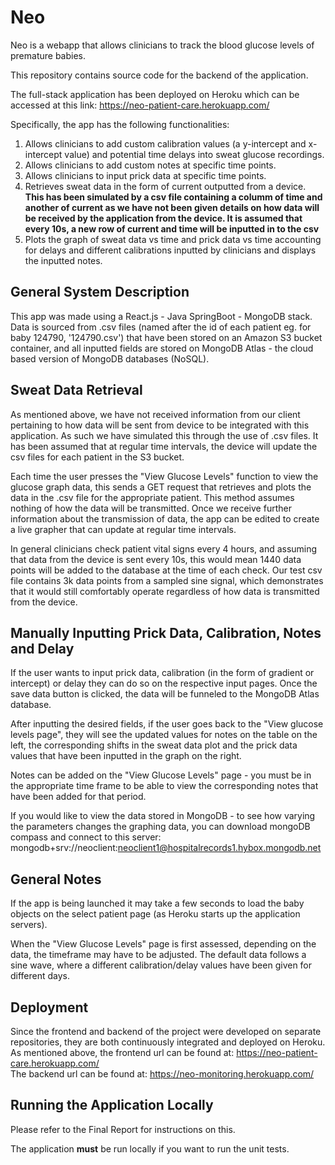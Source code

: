 # Neo

Neo is a webapp that allows clinicians to track the blood glucose levels of premature babies.

This repository contains source code for the backend of the application.

The full-stack application has been deployed on Heroku which can be accessed at this link: https://neo-patient-care.herokuapp.com/ 

Specifically, the app has the following functionalities:
1. Allows clinicians to add custom calibration values (a y-intercept and x-intercept value) and potential time delays into sweat glucose recordings.
2. Allows clinicians to add custom notes at specific time points.
3. Allows clinicians to input prick data at specific time points.
4. Retrieves sweat data in the form of current outputted from a device. **This has been simulated by a csv file containing a columm of time and another of current as we have not been given details on how data will be received by the application from the device. It is assumed that every 10s, a new row of current and time will be inputted in to the csv**
5. Plots the graph of sweat data vs time and prick data vs time accounting for delays and different calibrations inputted by clinicians and displays the inputted notes.

## General System Description

This app was made using a React.js - Java SpringBoot - MongoDB stack. 
Data is sourced from .csv files (named after the id of each patient eg. for baby 124790, '124790.csv') that have been stored on an Amazon S3 bucket container, and all inputted fields are stored on MongoDB Atlas - the cloud based version of MongoDB databases (NoSQL).

## Sweat Data Retrieval
As mentioned above, we have not received information from our client pertaining to how data will be sent from device to be integrated with this application. As such we have simulated this through the use of .csv files. It has been assumed that at regular time intervals, the device will update the csv files for each patient in the S3 bucket. 

Each time the user presses the "View Glucose Levels" function to view the glucose graph data, this sends a GET request that retrieves and plots the data in the .csv file for the appropriate patient. This method assumes nothing of how the data will be transmitted. Once we receive further information about the transmission of data, the app can be edited to create a live grapher that can update at regular time intervals.

In general clinicians check patient vital signs every 4 hours, and assuming that data from the device is sent every 10s, this would mean 1440 data points will be added to the database at the time of each check. Our test csv file contains 3k data points from a sampled sine signal, which demonstrates that it would still comfortably operate regardless of how data is transmitted from the device.

## Manually Inputting Prick Data, Calibration, Notes and Delay

If the user wants to input prick data, calibration (in the form of gradient or intercept) or delay they can do so on the respective input pages. Once the save data button is clicked, the data will be funneled to the MongoDB Atlas database.

After inputting the desired fields, if the user goes back to the "View glucose levels page", they will see the updated values for notes on the table on the left, the corresponding shifts in the sweat data plot and the prick data values that have been inputted in the graph on the right. 

Notes can be added on the "View Glucose Levels" page - you must be in the appropriate time frame to be able to view the corresponding notes that have been added for that period.

If you would like to view the data stored in MongoDB - to see how varying the parameters changes the graphing data, you can download mongoDB compass and connect to this server:
mongodb+srv://neoclient:neoclient1@hospitalrecords1.hybox.mongodb.net


## General Notes
If the app is being launched it may take a few seconds to load the baby objects on the select patient page (as Heroku starts up the application servers).

When the "View Glucose Levels" page is first assessed, depending on the data, the timeframe may have to be adjusted. The default data follows a sine wave, where a different calibration/delay values have been given for different days. 


## Deployment
Since the frontend and backend of the project were developed on separate repositories, they are both continuously integrated and deployed on Heroku. <br />
As mentioned above, the frontend url can be found at: https://neo-patient-care.herokuapp.com/ <br />
The backend url can be found at: https://neo-monitoring.herokuapp.com/


## Running the Application Locally
Please refer to the Final Report for instructions on this.

The application **must** be run locally if you want to run the unit tests.
